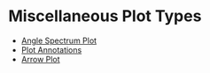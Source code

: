 # Miscellaneous Plot Types

* [Angle Spectrum Plot](anglespectrum)
* [Plot Annotations](annotate)
* [Arrow Plot](arrow)